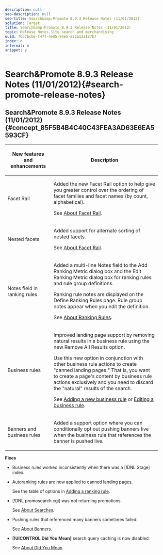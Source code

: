 ```yaml
---
description: null
seo-description: null
seo-title: Search&amp;Promote 8.9.3 Release Notes (11/01/2012)
solution: Target
title: Search&amp;Promote 8.9.3 Release Notes (11/01/2012)
topic: Release Notes,Site search and merchandising
uuid: 7bc7bcb6-f47f-4e05-94e5-a22a13a187b7
index: n
internal: n
snippet: y
---
```


# Search&amp;Promote 8.9.3 Release Notes (11/01/2012){#search-promote-release-notes}

## Search&amp;Promote 8.9.3 Release Notes (11/01/2012) {#concept_85F5B4B4C40C43FEA3AD63E6EA5593CF}

<table> 
 <thead> 
  <tr> 
   <th colname="col1" class="entry"> <p>New features and enhancements </p> </th> 
   <th colname="col2" class="entry"> <p>Description </p> </th> 
  </tr> 
 </thead>
 <tbody> 
  <tr> 
   <td colname="col1"> <p>Facet Rail </p> </td> 
   <td colname="col2"> <p> 
     <!--3309390--> Added the new <span class="uicontrol"> Facet Rail</span> option to help give you greater control over the ordering of facet families and facet names (by count, alphabetical). </p> <p>See <a href="../c-about-design-menu/c-about-facet-rails.md#concept_1FDC8BCDFFC84A0889DA670F63D5F6DB" format="dita" scope="local"> About Facet Rail</a>. </p> </td> 
  </tr> 
  <tr> 
   <td colname="col1"> <p> Nested facets </p> </td> 
   <td colname="col2"> <p> Added support for alternate sorting of nested facets. </p> <p>See <a href="../c-about-design-menu/c-about-facet-rails.md#concept_1FDC8BCDFFC84A0889DA670F63D5F6DB" format="dita" scope="local"> About Facet Rail</a>. </p> </td> 
  </tr> 
  <tr> 
   <td colname="col1"> <p>Notes field in ranking rules </p> </td> 
   <td colname="col2"> <p> 
     <!--3063772--> Added a multi-line <span class="wintitle"> Notes</span> field to the <span class="wintitle"> Add Ranking Metric</span> dialog box and the <span class="wintitle"> Edit Ranking Metric</span> dialog box for ranking rules and rule group definitions. </p> <p>Ranking rule notes are displayed on the <span class="wintitle"> Define Ranking Rules</span> page. Rule group notes appear when you edit the definition. </p> <p>See <a href="../c-about-rules-menu/c-about-ranking-rules.md#concept_F555C076759B4E81B925441CFE707397" format="dita" scope="local"> About Ranking Rules</a>. </p> </td> 
  </tr> 
  <tr> 
   <td colname="col1"> <p>Business rules </p> </td> 
   <td colname="col2"> <p> 
     <!--3331637--> Improved landing page support by removing natural results in a business rule using the new <span class="uicontrol"> Remove All Results</span> option. </p> <p>Use this new option in conjunction with other business rule actions to create "canned landing pages." That is, you want to create a page's content by business rule actions exclusively and you need to discard the "natural" results of the search. </p> <p>See <a href="../c-about-rules-menu/c-about-business-rules.md#task_BD3B31ED48BB4B1B8F1DCD3BFA2528E7" format="dita" scope="local"> Adding a new business rule</a> or <a href="../c-about-rules-menu/c-about-business-rules.md#task_375CFA75D1D94D9E92A35DE1228E5087" format="dita" scope="local"> Editing a business rule</a>. </p> </td> 
  </tr> 
  <tr> 
   <td colname="col1"> <p>Banners and business rules </p> </td> 
   <td colname="col2"> <p> Added a support option where you can conditionally opt out pushing banners live when the business rule that references the banner is pushed live. </p> </td> 
  </tr> 
 </tbody> 
</table>

**Fixes**

* Business rules worked inconsistently when there was a [!DNL Stage] index. 
* Autoranking rules are now applied to canned landing pages.

  See the table of options in [Adding a ranking rule](../c-about-rules-menu/c-about-ranking-rules.md#task_A132789FD4E5423DAD090DCDA7311E8A). 

* [!DNL promosearch.cgi] was not returning promotions.

  See [About Searches](../c-about-settings-menu/c-about-searching-menu.md#concept_207105CF26B1448F8A3D223787C56AB8). 

* Pushing rules that referenced many banners sometimes failed.

  See [About Banners](../c-about-design-menu/c-about-banners.md#concept_5BBE01FEC6134393B43CC917C8CC64DA). 

* **[!UICONTROL Did You Mean]** search query caching is now disabled.

  See [About Did You Mean](../c-about-linguistics-menu/c-about-did-you-mean.md#concept_7D4F3C29EF184B538B8AE2ECAE0CDC5E).

